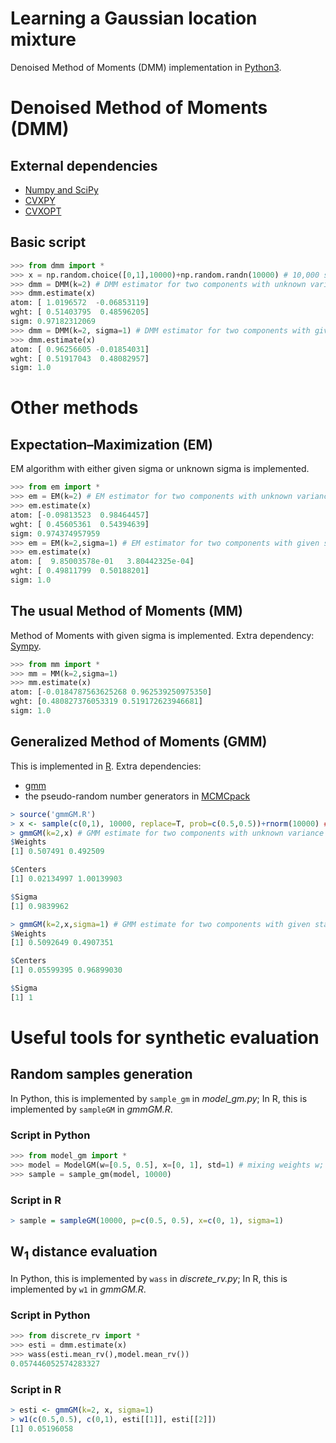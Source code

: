 Learning a Gaussian location mixture
========
Denoised Method of Moments (DMM) implementation in [Python3](https://docs.python.org/3/using/index.html).


Denoised Method of Moments (DMM)
======

External dependencies
----
* [Numpy and SciPy](https://www.scipy.org)
* [CVXPY](http://www.cvxpy.org)
* [CVXOPT](http://cvxopt.org)


Basic script
----
```python
>>> from dmm import *
>>> x = np.random.choice([0,1],10000)+np.random.randn(10000) # 10,000 samples from uniform mixture of N(0,1) and N(1,1)
>>> dmm = DMM(k=2) # DMM estimator for two components with unknown variance
>>> dmm.estimate(x)
atom: [ 1.0196572  -0.06853119]
wght: [ 0.51403795  0.48596205]
sigm: 0.97182312069
>>> dmm = DMM(k=2, sigma=1) # DMM estimator for two components with given standard deviation
>>> dmm.estimate(x)
atom: [ 0.96256605 -0.01854031]
wght: [ 0.51917043  0.48082957]
sigm: 1.0
```

Other methods
=========

Expectation–Maximization (EM)
-----
EM algorithm with either given sigma or unknown sigma is implemented.

```python
>>> from em import *
>>> em = EM(k=2) # EM estimator for two components with unknown variance
>>> em.estimate(x)
atom: [-0.09813523  0.98464457]
wght: [ 0.45605361  0.54394639]
sigm: 0.974374957959
>>> em = EM(k=2,sigma=1) # EM estimator for two components with given standard deviation
>>> em.estimate(x)
atom: [  9.85003578e-01   3.80442325e-04]
wght: [ 0.49811799  0.50188201]
sigm: 1.0
```


The usual Method of Moments (MM)
-----
Method of Moments with given sigma is implemented. 
Extra dependency: [Sympy](http://www.sympy.org). 

```python
>>> from mm import *
>>> mm = MM(k=2,sigma=1)
>>> mm.estimate(x)
atom: [-0.0184787563625268 0.962539250975350]
wght: [0.480827376053319 0.519172623946681]
sigm: 1.0
```

Generalized Method of Moments (GMM)
-----
This is implemented in [R](https://www.r-project.org).
Extra dependencies:
* [gmm](https://cran.r-project.org/web/packages/gmm/index.html) 
* the pseudo-random number generators in [MCMCpack](https://cran.r-project.org/web/packages/MCMCpack/index.html) 

```R
> source('gmmGM.R')
> x <- sample(c(0,1), 10000, replace=T, prob=c(0.5,0.5))+rnorm(10000) ## 10,000 samples from uniform mixture of N(0,1) and N(1,1)
> gmmGM(k=2,x) # GMM estimate for two components with unknown variance
$Weights
[1] 0.507491 0.492509

$Centers
[1] 0.02134997 1.00139903

$Sigma
[1] 0.9839962

> gmmGM(k=2,x,sigma=1) # GMM estimate for two components with given standard deviation
$Weights
[1] 0.5092649 0.4907351

$Centers
[1] 0.05599395 0.96899030

$Sigma
[1] 1

```


Useful tools for synthetic evaluation
======
Random samples generation
-----
In Python, this is implemented by `sample_gm` in *model_gm.py*;
In R, this is implemented by `sampleGM` in *gmmGM.R*. 

### Script in Python
```python
>>> from model_gm import *
>>> model = ModelGM(w=[0.5, 0.5], x=[0, 1], std=1) # mixing weights w; centers x; sigma=std
>>> sample = sample_gm(model, 10000)
```

### Script in R
```R
> sample = sampleGM(10000, p=c(0.5, 0.5), x=c(0, 1), sigma=1)
```

W<sub>1</sub> distance evaluation
----
In Python, this is implemented by `wass` in *discrete_rv.py*;
In R, this is implemented by `w1` in *gmmGM.R*. 


### Script in Python
```python
>>> from discrete_rv import *
>>> esti = dmm.estimate(x)
>>> wass(esti.mean_rv(),model.mean_rv())
0.057446052574283327
```

### Script in R
```R
> esti <- gmmGM(k=2, x, sigma=1)
> w1(c(0.5,0.5), c(0,1), esti[[1]], esti[[2]])
[1] 0.05196058
```
